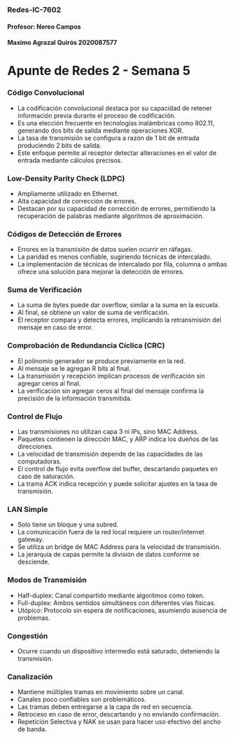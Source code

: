 ﻿

### Redes-IC-7602
#### Profesor: Nereo Campos
#### Maximo Agrazal Quirós 2020087577

# Apunte de Redes 2 - Semana 5


### Código Convolucional
-   La codificación convolucional destaca por su capacidad de retener información previa durante el proceso de codificación.
-   Es una elección frecuente en tecnologías inalámbricas como 802.11, generando dos bits de salida mediante operaciones XOR.
-   La tasa de transmisión se configura a razón de 1 bit de entrada produciendo 2 bits de salida.
-   Este enfoque permite al receptor detectar alteraciones en el valor de entrada mediante cálculos precisos.

### Low-Density Parity Check (LDPC)
- Ampliamente utilizado en Ethernet.
- Alta capacidad de corrección de errores.
- Destacan por su capacidad de corrección de errores, permitiendo la recuperación de palabras mediante algoritmos de aproximación.

### Códigos de Detección de Errores
- Errores en la transmisión de datos suelen ocurrir en ráfagas.
- La paridad es menos confiable, sugiriendo técnicas de intercalado.
- La implementación de técnicas de intercalado por fila, columna o ambas ofrece una solución para mejorar la detección de errores.

### Suma de Verificación
- La suma de bytes puede dar overflow, similar a la suma en la escuela.
- Al final, se obtiene un valor de suma de verificación.
- El receptor compara y detecta errores, implicando la retransmisión del mensaje en caso de error.

### Comprobación de Redundancia Cíclica (CRC)
- El polinomio generador se produce previamente en la red.
- Al mensaje se le agregan R bits al final.
- La transmisión y recepción implican procesos de verificación sin agregar ceros al final.
- La verificación sin agregar ceros al final del mensaje confirma la precisión de la información transmitida.

### Control de Flujo
- Las transmisiones no utilizan capa 3 ni IPs, sino MAC Address.
- Paquetes contienen la dirección MAC, y ARP indica los dueños de las direcciones.
- La velocidad de transmisión depende de las capacidades de las computadoras.
- El control de flujo evita overflow del buffer, descartando paquetes en caso de saturación.
- La trama ACK indica recepción y puede solicitar ajustes en la tasa de transmisión.

### LAN Simple
- Solo tiene un bloque y una subred.
- La comunicación fuera de la red local requiere un router/internet gateway.
- Se utiliza un bridge de MAC Address para la velocidad de transmisión.
- La jerarquía de capas permite la división de datos conforme se desciende.

### Modos de Transmisión
- Half-duplex: Canal compartido mediante algoritmos como token.
- Full-duplex: Ambos sentidos simultáneos con diferentes vías físicas.
- Utópico: Protocolo sin espera de notificaciones, asumiendo ausencia de problemas.

### Congestión
- Ocurre cuando un dispositivo intermedio está saturado, deteniendo la transmisión.

### Canalización
- Mantiene múltiples tramas en movimiento sobre un canal.
- Canales poco confiables son problemáticos.
- Las tramas deben entregarse a la capa de red en secuencia.
- Retroceso en caso de error, descartando y no enviando confirmación.
- Repetición Selectiva y NAK se usan para hacer uso efectivo del ancho de banda.
